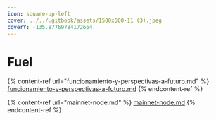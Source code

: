 ```yaml
---
icon: square-up-left
cover: ../../.gitbook/assets/1500x500-11 (3).jpeg
coverY: -135.87769784172664
---
```


# Fuel

{% content-ref url="funcionamiento-y-perspectivas-a-futuro.md" %}
[funcionamiento-y-perspectivas-a-futuro.md](funcionamiento-y-perspectivas-a-futuro.md)
{% endcontent-ref %}

{% content-ref url="mainnet-node.md" %}
[mainnet-node.md](mainnet-node.md)
{% endcontent-ref %}
